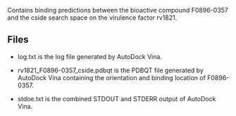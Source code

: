 Contains binding predictions between the bioactive compound F0896-0357 and the cside search space on the virulence factor rv1821.

## Files

- log.txt is the log file generated by AutoDock Vina.

- rv1821_F0896-0357_cside.pdbqt is the PDBQT file generated by AutoDock Vina containing the orientation and binding location of F0896-0357.

- stdoe.txt is the combined STDOUT and STDERR output of AutoDock Vina.

